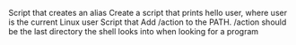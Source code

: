 Script that creates an alias
Create a script that prints hello user, where user is the current Linux user
Script that Add /action to the PATH. /action should be the last directory the shell looks into when looking for a program
